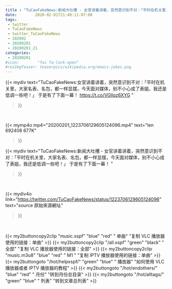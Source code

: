 ```yaml
---
title : "TuCaoFakeNews:新闻大吐槽 - 女官讲着讲着，突然意识到不对：「平时在机关里，大家名表、名包，都一样显摆，今天面对媒体，别不小心成了表姐，我还是低调一些吧！」  于是有了下面一幕！ "
date:        2020-02-01T21:40:11-07:00
tags:
 - twitter
 - TuCaoFakeNews
 - twitter_TuCaoFakeNews
 - 202002
 - 20200201
 - 20200201_21
categories:
 - 20200201
#icon:        "fas fa-lock-open"
#resImgTeaser: teaserpics/wikipedia.org/emacs-jokes.png
---
```


{{< mydiv text="TuCaoFakeNews:女官讲着讲着，突然意识到不对：「平时在机关里，大家名表、名包，都一样显摆，今天面对媒体，别不小心成了表姐，我还是低调一些吧！」  于是有了下面一幕！  https://t.co/VGllqz6XYG "
>}}
<br>


{{< mymp4o mp4="20200201_1223706129605124096.mp4"
text="len 692408    677K"
>}}


{{< mydiv text="TuCaoFakeNews:新闻大吐槽 - 女官讲着讲着，突然意识到不对：「平时在机关里，大家名表、名包，都一样显摆，今天面对媒体，别不小心成了表姐，我还是低调一些吧！」  于是有了下面一幕！ "
>}}
<br>

{{< mydiv4o link="https://twitter.com/TuCaoFakeNews/status/1223706129605124096"
text="source 原始來源網址"
>}}


<br>



{{< my2buttoncopy2clip "music.xspf"        "blue"   "red"    " 单曲"  "复制 VLC 播放器使用的链接：单曲" >}} {{< my2buttoncopy2clip "/all.xspf"         "green"  "black"  " 全部"  "复制 VLC 播放器使用的链接：全部" >}} {{< my2buttoncopy2clip "music.m3u8"        "blue"   "red"    " M1 "    "复制 IPTV 播放器使用的链接：单曲" >}} {{< my2buttongoto      "/hot/helpxspf/"    "green"  "blue"   " 播放器" "如何使用 VLC 播放器或者 IPTV 播放器的教程" >}} {{< my2buttongoto      "/hot/endothers/"   "blue"   "red"    " 月份"   "转到月份总目录" >}} {{< my2buttongoto      "/hot/alltags/"     "green"  "blue"   " 列表"   "转到文章总列表" >}} 
